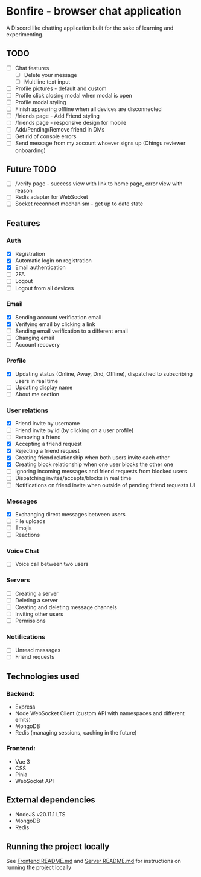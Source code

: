 # Bonfire - browser chat application

A Discord like chatting application built for the sake of learning and experimenting.

## TODO
- [ ] Chat features
  - [ ] Delete your message
  - [ ] Multiline text input
- [ ] Profile pictures - default and custom
- [ ] Profile click closing modal when modal is open
- [ ] Profile modal styling
- [ ] Finish appearing offline when all devices are disconnected
- [ ] /friends page - Add Friend styling
- [ ] /friends page - responsive design for mobile
- [ ] Add/Pending/Remove friend in DMs
- [ ] Get rid of console errors
- [ ] Send message from my account whoever signs up (Chingu reviewer onboarding)

## Future TODO
- [ ] /verify page - success view with link to home page, error view with reason
- [ ] Redis adapter for WebSocket
- [ ] Socket reconnect mechanism - get up to date state

## Features

### Auth

- [x] Registration
- [x] Automatic login on registration
- [x] Email authentication
- [ ] 2FA
- [ ] Logout
- [ ] Logout from all devices

### Email
- [x] Sending account verification email
- [x] Verifying email by clicking a link
- [ ] Sending email verification to a different email
- [ ] Changing email
- [ ] Account recovery

### Profile

- [x] Updating status (Online, Away, Dnd, Offline), dispatched to subscribing users in real time
- [ ] Updating display name
- [ ] About me section

### User relations

- [x] Friend invite by username
- [ ] Friend invite by id (by clicking on a user profile)
- [ ] Removing a friend
- [x] Accepting a friend request
- [x] Rejecting a friend request
- [x] Creating friend relationship when both users invite each other
- [x] Creating block relationship when one user blocks the other one
- [ ] Ignoring incoming messages and friend requests from blocked users
- [ ] Dispatching invites/accepts/blocks in real time
- [ ] Notifications on friend invite when outside of pending friend requests UI

### Messages

- [x] Exchanging direct messages between users
- [ ] File uploads
- [ ] Emojis
- [ ] Reactions

### Voice Chat

- [ ] Voice call between two users

### Servers

- [ ] Creating a server
- [ ] Deleting a server
- [ ] Creating and deleting message channels
- [ ] Inviting other users
- [ ] Permissions

### Notifications

- [ ] Unread messages
- [ ] Friend requests

## Technologies used

### Backend:

- Express
- Node WebSocket Client (custom API with namespaces and different emits)
- MongoDB
- Redis (managing sessions, caching in the future)

### Frontend:

- Vue 3
- CSS
- Pinia
- WebSocket API

## External dependencies

- NodeJS v20.11.1 LTS
- MongoDB
- Redis

## Running the project locally

See [Frontend README.md](./frontend/README.md) and [Server README.md](./server/README.md)
for instructions on running the project locally
